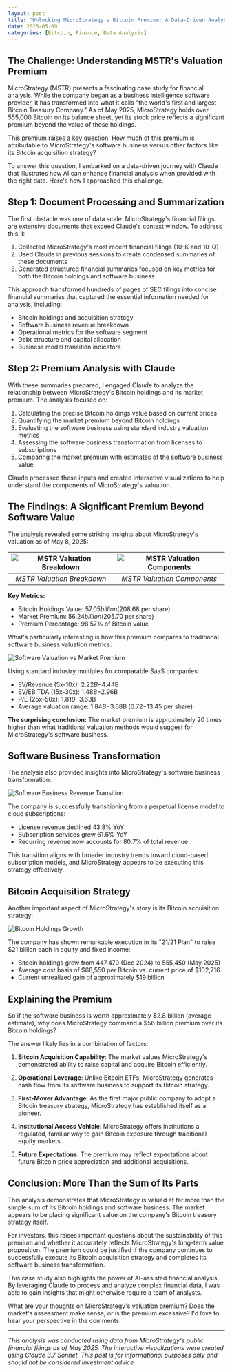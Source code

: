 ```yaml
---
layout: post
title: "Unlocking MicroStrategy's Bitcoin Premium: A Data-Driven Analysis"
date: 2025-05-09
categories: [Bitcoin, Finance, Data Analysis]
---
```


## The Challenge: Understanding MSTR's Valuation Premium

MicroStrategy (MSTR) presents a fascinating case study for financial analysis. While the company began as a business intelligence software provider, it has transformed into what it calls "the world's first and largest Bitcoin Treasury Company." As of May 2025, MicroStrategy holds over 555,000 Bitcoin on its balance sheet, yet its stock price reflects a significant premium beyond the value of these holdings.

This premium raises a key question: How much of this premium is attributable to MicroStrategy's software business versus other factors like its Bitcoin acquisition strategy?

To answer this question, I embarked on a data-driven journey with Claude that illustrates how AI can enhance financial analysis when provided with the right data. Here's how I approached this challenge.

## Step 1: Document Processing and Summarization

The first obstacle was one of data scale. MicroStrategy's financial filings are extensive documents that exceed Claude's context window. To address this, I:

1. Collected MicroStrategy's most recent financial filings (10-K and 10-Q)
2. Used Claude in previous sessions to create condensed summaries of these documents
3. Generated structured financial summaries focused on key metrics for both the Bitcoin holdings and software business

This approach transformed hundreds of pages of SEC filings into concise financial summaries that captured the essential information needed for analysis, including:

- Bitcoin holdings and acquisition strategy
- Software business revenue breakdown
- Operational metrics for the software segment
- Debt structure and capital allocation
- Business model transition indicators

## Step 2: Premium Analysis with Claude

With these summaries prepared, I engaged Claude to analyze the relationship between MicroStrategy's Bitcoin holdings and its market premium. The analysis focused on:

1. Calculating the precise Bitcoin holdings value based on current prices
2. Quantifying the market premium beyond Bitcoin holdings
3. Evaluating the software business using standard industry valuation metrics
4. Assessing the software business transformation from licenses to subscriptions
5. Comparing the market premium with estimates of the software business value

Claude processed these inputs and created interactive visualizations to help understand the components of MicroStrategy's valuation.

## The Findings: A Significant Premium Beyond Software Value

The analysis revealed some striking insights about MicroStrategy's valuation as of May 8, 2025:

| ![MSTR Valuation Breakdown](/assets/images/mstr-valuation-breakdown.png) | ![MSTR Valuation Components](/assets/images/mstr-valuation-breakdown2.png) |
|:---:|:---:|
| *MSTR Valuation Breakdown* | *MSTR Valuation Components* |

**Key Metrics:**
- Bitcoin Holdings Value: $57.05 billion ($208.68 per share)
- Market Premium: $56.24 billion ($205.70 per share)
- Premium Percentage: 98.57% of Bitcoin value

What's particularly interesting is how this premium compares to traditional software business valuation metrics:

![Software Valuation vs Market Premium](/assets/images/software-valuation-vs-premium.png)

Using standard industry multiples for comparable SaaS companies:
- EV/Revenue (5x-10x): $2.22B-$4.44B
- EV/EBITDA (15x-30x): $1.48B-$2.96B
- P/E (25x-50x): $1.81B-$3.63B
- Average valuation range: $1.84B-$3.68B ($6.72-$13.45 per share)

**The surprising conclusion:** The market premium is approximately 20 times higher than what traditional valuation methods would suggest for MicroStrategy's software business.

## Software Business Transformation

The analysis also provided insights into MicroStrategy's software business transformation:

![Software Business Revenue Transition](/assets/images/revenue-transition.png)

The company is successfully transitioning from a perpetual license model to cloud subscriptions:
- License revenue declined 43.8% YoY
- Subscription services grew 61.6% YoY
- Recurring revenue now accounts for 80.7% of total revenue

This transition aligns with broader industry trends toward cloud-based subscription models, and MicroStrategy appears to be executing this strategy effectively.

## Bitcoin Acquisition Strategy

Another important aspect of MicroStrategy's story is its Bitcoin acquisition strategy:

![Bitcoin Holdings Growth](/assets/images/btc-holdings-growth.png)

The company has shown remarkable execution in its "21/21 Plan" to raise $21 billion each in equity and fixed income:
- Bitcoin holdings grew from 447,470 (Dec 2024) to 555,450 (May 2025)
- Average cost basis of $68,550 per Bitcoin vs. current price of $102,716
- Current unrealized gain of approximately $19 billion

## Explaining the Premium

So if the software business is worth approximately $2.8 billion (average estimate), why does MicroStrategy command a $56 billion premium over its Bitcoin holdings?

The answer likely lies in a combination of factors:

1. **Bitcoin Acquisition Capability**: The market values MicroStrategy's demonstrated ability to raise capital and acquire Bitcoin efficiently.

2. **Operational Leverage**: Unlike Bitcoin ETFs, MicroStrategy generates cash flow from its software business to support its Bitcoin strategy.

3. **First-Mover Advantage**: As the first major public company to adopt a Bitcoin treasury strategy, MicroStrategy has established itself as a pioneer.

4. **Institutional Access Vehicle**: MicroStrategy offers institutions a regulated, familiar way to gain Bitcoin exposure through traditional equity markets.

5. **Future Expectations**: The premium may reflect expectations about future Bitcoin price appreciation and additional acquisitions.

## Conclusion: More Than the Sum of Its Parts

This analysis demonstrates that MicroStrategy is valued at far more than the simple sum of its Bitcoin holdings and software business. The market appears to be placing significant value on the company's Bitcoin treasury strategy itself.

For investors, this raises important questions about the sustainability of this premium and whether it accurately reflects MicroStrategy's long-term value proposition. The premium could be justified if the company continues to successfully execute its Bitcoin acquisition strategy and completes its software business transformation.

This case study also highlights the power of AI-assisted financial analysis. By leveraging Claude to process and analyze complex financial data, I was able to gain insights that might otherwise require a team of analysts.

What are your thoughts on MicroStrategy's valuation premium? Does the market's assessment make sense, or is the premium excessive? I'd love to hear your perspective in the comments.

---

*This analysis was conducted using data from MicroStrategy's public financial filings as of May 2025. The interactive visualizations were created using Claude 3.7 Sonnet. This post is for informational purposes only and should not be considered investment advice.*